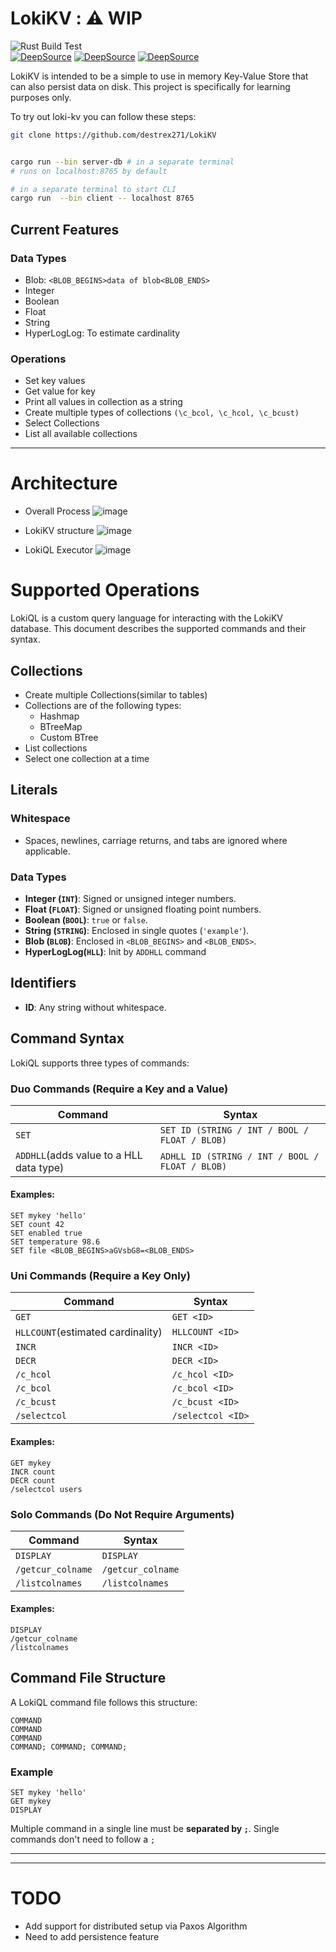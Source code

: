 # LokiKV :  ⚠️  WIP

![Rust Build Test](https://github.com/destrex271/LokiKV/actions/workflows/rust.yml/badge.svg)   
[![DeepSource](https://app.deepsource.com/gh/destrex271/LokiKV.svg/?label=code+coverage&show_trend=true&token=yNjixD6YddAmWYl3aPWNJV1M)](https://app.deepsource.com/gh/destrex271/LokiKV/)
[![DeepSource](https://app.deepsource.com/gh/destrex271/LokiKV.svg/?label=active+issues&show_trend=true&token=yNjixD6YddAmWYl3aPWNJV1M)](https://app.deepsource.com/gh/destrex271/LokiKV/)
[![DeepSource](https://app.deepsource.com/gh/destrex271/LokiKV.svg/?label=resolved+issues&show_trend=true&token=yNjixD6YddAmWYl3aPWNJV1M)](https://app.deepsource.com/gh/destrex271/LokiKV/)



LokiKV is intended to be a simple to use in memory Key-Value Store that can also persist data on disk.
This project is specifically for learning purposes only.

To try out loki-kv you can follow these steps:

```bash
git clone https://github.com/destrex271/LokiKV


cargo run --bin server-db # in a separate terminal
# runs on localhost:8765 by default

# in a separate terminal to start CLI
cargo run  --bin client -- localhost 8765
```

## Current Features

### Data Types
 - Blob: `<BLOB_BEGINS>data of blob<BLOB_ENDS>`
 - Integer
 - Boolean
 - Float
 - String
 - HyperLogLog: To estimate cardinality

### Operations
 - Set key values
 - Get value for key
 - Print all values in collection as a string
 - Create multiple types of collections ```(\c_bcol, \c_hcol, \c_bcust)```
 - Select Collections
 - List all available collections

<hr/>

# Architecture
 - Overall Process
![image](https://github.com/user-attachments/assets/5f6b200e-5f68-4cb4-85b3-260dc7a29db5)

 - LokiKV structure
![image](https://github.com/user-attachments/assets/3a0f64dd-756f-4fd7-bfa9-515dbcd17eb5)

 - LokiQL Executor
![image](https://github.com/user-attachments/assets/0b80811f-8807-4b25-8d38-05f809e09e6e)


# Supported Operations

LokiQL is a custom query language for interacting with the LokiKV database. This document describes the supported commands and their syntax.

## Collections
 - Create multiple Collections(similar to tables)
 - Collections are of the following types:
   - Hashmap
   - BTreeMap
   - Custom BTree
 - List collections
 - Select one collection at a time


## **Literals**

### **Whitespace**
- Spaces, newlines, carriage returns, and tabs are ignored where applicable.

### **Data Types**
- **Integer (`INT`)**: Signed or unsigned integer numbers.
- **Float (`FLOAT`)**: Signed or unsigned floating point numbers.
- **Boolean (`BOOL`)**: `true` or `false`.
- **String (`STRING`)**: Enclosed in single quotes (`'example'`).
- **Blob (`BLOB`)**: Enclosed in `<BLOB_BEGINS>` and `<BLOB_ENDS>`.
- **HyperLogLog(`HLL`)**: Init by `ADDHLL` command

## **Identifiers**
- **ID**: Any string without whitespace.

## **Command Syntax**

LokiQL supports three types of commands:

### **Duo Commands (Require a Key and a Value)**
| Command | Syntax                                          |
|---------|-------------------------------------------------|
| `SET`   | `SET ID (STRING / INT / BOOL / FLOAT / BLOB)` |
| `ADDHLL`(adds value to a HLL data type)   | `ADHLL ID (STRING / INT / BOOL / FLOAT / BLOB)` |

#### **Examples**:
```plaintext
SET mykey 'hello'
SET count 42
SET enabled true
SET temperature 98.6
SET file <BLOB_BEGINS>aGVsbG8=<BLOB_ENDS>
```

### **Uni Commands (Require a Key Only)**
| Command  | Syntax |
|----------|--------|
| `GET`    | `GET <ID>` |
| `HLLCOUNT`(estimated cardinality)    | `HLLCOUNT <ID>` |
| `INCR`   | `INCR <ID>` |
| `DECR`   | `DECR <ID>` |
| `/c_hcol`  | `/c_hcol <ID>` |
| `/c_bcol`  | `/c_bcol <ID>` |
| `/c_bcust` | `/c_bcust <ID>` |
| `/selectcol` | `/selectcol <ID>` |

#### **Examples**:
```plaintext
GET mykey
INCR count
DECR count
/selectcol users
```

### **Solo Commands (Do Not Require Arguments)**
| Command  | Syntax |
|----------|--------|
| `DISPLAY`  | `DISPLAY` |
| `/getcur_colname` | `/getcur_colname` |
| `/listcolnames`   | `/listcolnames` |

#### **Examples**:
```plaintext
DISPLAY
/getcur_colname
/listcolnames
```

## **Command File Structure**
A LokiQL command file follows this structure:

```plaintext
COMMAND
COMMAND
COMMAND
COMMAND; COMMAND; COMMAND;
```

### **Example**
```plaintext
SET mykey 'hello'
GET mykey
DISPLAY
```

Multiple command in a single line must be **separated by `;`**.
Single commands don't need to follow a `;`

---


<hr/>

# TODO

 - Add support for distributed setup via Paxos Algorithm
 - Need to add persistence feature
